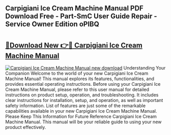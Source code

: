 ## Carpigiani Ice Cream Machine Manual PDF Download Free - Part-SmC User Guide Repair - Service Owner Edition oPlBQ

# <h2><a href="http://bc22605.oget.top/?id=Carpigiani+Ice+Cream+Machine+Manual">🔗Download New 👉🔴 Carpigiani Ice Cream Machine Manual</a></h2>

[![Carpigiani Ice Cream Machine Manual new download](https://i.imgur.com/5g1atiW.png)](http://bc22605.oget.top/?id=Carpigiani+Ice+Cream+Machine+Manual)
Understanding Your Companion Welcome to the world of your new Carpigiani Ice Cream Machine Manual! This manual explores its features, functionalities, and provides essential operating instructions. Before using your Carpigiani Ice Cream Machine Manual, please refer to this user manual for detailed instructions on product setup, operation, and troubleshooting. It includes clear instructions for installation, setup, and operation, as well as important safety information. List of features are just some of the remarkable capabilities available in your new Carpigiani Ice Cream Machine Manual. Please Keep This Information for Future Reference Carpigiani Ice Cream Machine Manual. This manual will be your reliable guide to using your new product effectively.
